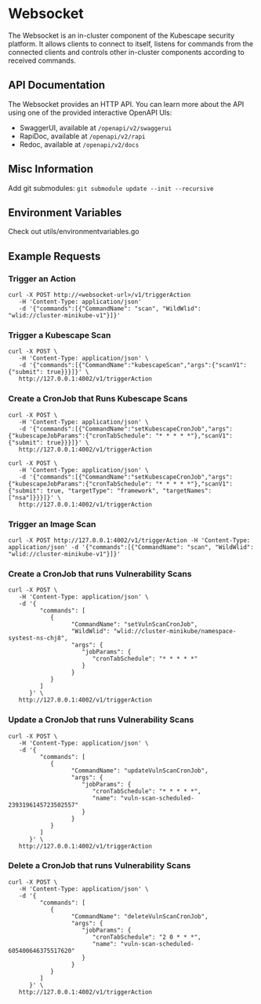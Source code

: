 # Websocket

The Websocket is an in-cluster component of the Kubescape security platform.
It allows clients to connect to itself, listens for commands from the connected clients and controls other in-cluster components according to received commands.


## API Documentation

The Websocket provides an HTTP API.
You can learn more about the API using one of the provided interactive OpenAPI UIs:
- SwaggerUI, available at `/openapi/v2/swaggerui`
- RapiDoc, available at `/openapi/v2/rapi`
- Redoc, available at `/openapi/v2/docs`

## Misc Information

Add git submodules:
```git submodule update --init --recursive```


## Environment Variables

Check out utils/environmentvariables.go

## Example Requests

### Trigger an Action

```
curl -X POST http://<websocket-url>/v1/triggerAction
   -H 'Content-Type: application/json'
   -d '{"commands":[{"CommandName": "scan", "WildWlid": "wlid://cluster-minikube-v1"}]}'
```

### Trigger a Kubescape Scan

```
curl -X POST \
   -H 'Content-Type: application/json' \
   -d '{"commands":[{"CommandName":"kubescapeScan","args":{"scanV1": {"submit": true}}}]}' \
   http://127.0.0.1:4002/v1/triggerAction
```

### Create a CronJob that Runs Kubescape Scans

```
curl -X POST \
   -H 'Content-Type: application/json' \
   -d '{"commands":[{"CommandName":"setKubescapeCronJob","args":{"kubescapeJobParams":{"cronTabSchedule": "* * * * *"},"scanV1": {"submit": true}}}]}' \
   http://127.0.0.1:4002/v1/triggerAction
```

```
curl -X POST \
   -H 'Content-Type: application/json' \
   -d '{"commands":[{"CommandName":"setKubescapeCronJob","args":{"kubescapeJobParams":{"cronTabSchedule": "* * * * *"},"scanV1": {"submit": true, "targetType": "framework", "targetNames": ["nsa"]}}}]}' \
   http://127.0.0.1:4002/v1/triggerAction
```

### Trigger an Image Scan

```
curl -X POST http://127.0.0.1:4002/v1/triggerAction -H 'Content-Type: application/json' -d '{"commands":[{"CommandName": "scan", "WildWlid": "wlid://cluster-minikube-v1"}]}'
```
   
### Create a CronJob that runs Vulnerability Scans

```
curl -X POST \
   -H 'Content-Type: application/json' \
   -d '{
         "commands": [
            {
                  "CommandName": "setVulnScanCronJob",
                  "WildWlid": "wlid://cluster-minikube/namespace-systest-ns-chj8",
                  "args": {
                     "jobParams": {
                        "cronTabSchedule": "* * * * *"
                     }
                  }
            }
         ]
      }' \
   http://127.0.0.1:4002/v1/triggerAction
```

### Update a CronJob that runs Vulnerability Scans

```
curl -X POST \
   -H 'Content-Type: application/json' \
   -d '{
         "commands": [
            {
                  "CommandName": "updateVulnScanCronJob",
                  "args": {
                     "jobParams": {
                        "cronTabSchedule": "* * * * *",
                        "name": "vuln-scan-scheduled-2393196145723502557"
                     }
                  }
            }
         ]
      }' \
   http://127.0.0.1:4002/v1/triggerAction
```

### Delete a CronJob that runs Vulnerability Scans

```
curl -X POST \
   -H 'Content-Type: application/json' \
   -d '{
         "commands": [
            {
                  "CommandName": "deleteVulnScanCronJob",
                  "args": {
                     "jobParams": {
                        "cronTabSchedule": "2 0 * * *",
                        "name": "vuln-scan-scheduled-605400646375517620"
                     }
                  }
            }
         ]
      }' \
   http://127.0.0.1:4002/v1/triggerAction
```

